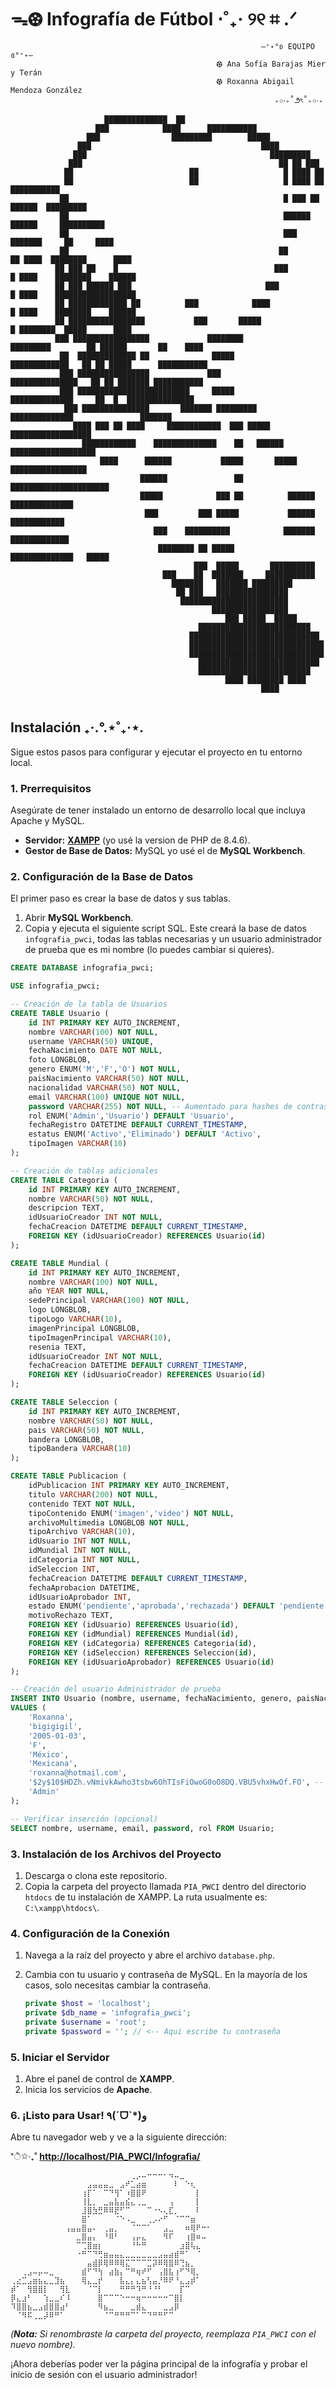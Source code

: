 # ᯓ⚽︎ Infografía de Fútbol ⋅˚₊‧ ୨୧ ⌗ .ᐟ
```
                                                        —⁺˖°ʚ EQUIPO ɞ°⁺˖—
                                              ⚽︎ Ana Sofía Barajas Mier y Terán
                                              ⚽︎ Roxanna Abigail Mendoza González          
                                                           ₊✩‧₊˚౨ৎ˚₊✩‧₊
                                                                                                                            
                     ██████████████  ██                                                                                     
                   ███            ████      ███████████                                                                     
                 ███                █████████        █████                                                                  
               ███                                      ████                                                                
              ███                                         █████████                                                         
             ███                                            ██ ██ ███                                                       
            ██                          ██                   █ ████ ██                                                      
            ██                          ██                   █ ████ ██                     ███████████                      
           ██                                                █ ███ ██                  ██████  █████████                    
           ██                                                ██████                 ██████     ██████████                   
           ██                                                ███                    ███████     ██     ████                 
           ██                                               ██                   ██ ████  ████████      ████                
          ██ ███ ██    █                                   ███                   █ ████    ████████    ██████               
          ██ ███ ██████ ███                              ███                     █ ████    ██████████████████               
          ██ █████████████ ██          ███            ████                       █ ████    ████████    ██████               
          ██ █████████████████           ███       █████                         █ ████████  █████      ████                
          ███ █████████████████             ████████            █████████        ██ ██████       ██    ████                 
           ██  █████████████ ██              █████             █████████████   ██ ██ █████      ███████████                 
           ███ ████████████████             ███               ███████████████   ██ ██ ███████ ███████████                   
           ███ █████████████████████████     █████            ██████████████     ██  █  ███████████████                     
            ███ ███████████████       ███████ █████████        ██████████████               ███████                         
              ████ ███ ██ ████     ████████████  ███ █████     ██████████████████                                           
                ████████████    ██████████████    ██   ██████  ███████████████████                                          
                    ████      ██████           █████       █████  █████████████████                                         
                             ██████               ██          ██████████████████████                                        
                             █████            ███ ██          ██████ ██████████████                                         
                              ███         ███ █████           ██████   ████████████                                         
                                ███    ██████████            ███████  █████████████                                         
                                 ████████ ██ █████          ██████████████   █████                                          
                                         ███  █████       ██████████                                                        
                                  ███    ██  ███████     ███████████                                                        
                                    ███████   ███████ █████████                                                             
                                     ██ ███   ████████████████                                                              
                                      ████████████████████████                                                              
                                             █████████████████                                                              
                                                ███ █████  █████                                                            
                                          █████████████████████████                                                         
                                        █████████████████████████████                                                       
                                        ██████████████████████████████                                                      
                                        ██████████████████████████████                                                      
                                          ███████████████████████████                                                       
                                          █████████████████████████                                                         
                                                ████ ████████ ████                                                          
                                                        ████                                                                
                                                                                                                            
```                                                                                                                                     

## Instalación ₊‧.°.⋆˚₊‧⋆.

Sigue estos pasos para configurar y ejecutar el proyecto en tu entorno local.

### 1\. Prerrequisitos

Asegúrate de tener instalado un entorno de desarrollo local que incluya Apache y MySQL.

  * **Servidor:** [**XAMPP**](https://www.apachefriends.org/index.html) (yo usé la version de PHP de 8.4.6).
  * **Gestor de Base de Datos:** MySQL yo usé el de **MySQL Workbench**.

### 2\. Configuración de la Base de Datos

El primer paso es crear la base de datos y sus tablas.

1.  Abrir **MySQL Workbench**.
2.  Copia y ejecuta el siguiente script SQL. Este creará la base de datos `infografia_pwci`, todas las tablas necesarias y un usuario administrador de prueba que es mi nombre (lo puedes cambiar si quieres).

<!-- end list -->

```sql
CREATE DATABASE infografia_pwci;

USE infografia_pwci;

-- Creación de la tabla de Usuarios
CREATE TABLE Usuario (
    id INT PRIMARY KEY AUTO_INCREMENT,
    nombre VARCHAR(100) NOT NULL,
    username VARCHAR(50) UNIQUE,
    fechaNacimiento DATE NOT NULL,
    foto LONGBLOB,
    genero ENUM('M','F','O') NOT NULL,
    paisNacimiento VARCHAR(50) NOT NULL,
    nacionalidad VARCHAR(50) NOT NULL,
    email VARCHAR(100) UNIQUE NOT NULL,
    password VARCHAR(255) NOT NULL, -- Aumentado para hashes de contraseña seguros
    rol ENUM('Admin','Usuario') DEFAULT 'Usuario',
    fechaRegistro DATETIME DEFAULT CURRENT_TIMESTAMP,
    estatus ENUM('Activo','Eliminado') DEFAULT 'Activo',
    tipoImagen VARCHAR(10)
);

-- Creación de tablas adicionales
CREATE TABLE Categoria (
    id INT PRIMARY KEY AUTO_INCREMENT,
    nombre VARCHAR(50) NOT NULL,
    descripcion TEXT,
    idUsuarioCreador INT NOT NULL,
    fechaCreacion DATETIME DEFAULT CURRENT_TIMESTAMP,
    FOREIGN KEY (idUsuarioCreador) REFERENCES Usuario(id)
);

CREATE TABLE Mundial (
    id INT PRIMARY KEY AUTO_INCREMENT,
    nombre VARCHAR(100) NOT NULL,
    año YEAR NOT NULL,
    sedePrincipal VARCHAR(100) NOT NULL,
    logo LONGBLOB,
    tipoLogo VARCHAR(10),
    imagenPrincipal LONGBLOB,
    tipoImagenPrincipal VARCHAR(10),
    resenia TEXT,
    idUsuarioCreador INT NOT NULL,
    fechaCreacion DATETIME DEFAULT CURRENT_TIMESTAMP,
    FOREIGN KEY (idUsuarioCreador) REFERENCES Usuario(id)
);

CREATE TABLE Seleccion (
    id INT PRIMARY KEY AUTO_INCREMENT,
    nombre VARCHAR(50) NOT NULL,
    pais VARCHAR(50) NOT NULL,
    bandera LONGBLOB,
    tipoBandera VARCHAR(10)
);

CREATE TABLE Publicacion (
    idPublicacion INT PRIMARY KEY AUTO_INCREMENT,
    titulo VARCHAR(200) NOT NULL,
    contenido TEXT NOT NULL,
    tipoContenido ENUM('imagen','video') NOT NULL,
    archivoMultimedia LONGBLOB NOT NULL,
    tipoArchivo VARCHAR(10),
    idUsuario INT NOT NULL,
    idMundial INT NOT NULL,
    idCategoria INT NOT NULL,
    idSeleccion INT,
    fechaCreacion DATETIME DEFAULT CURRENT_TIMESTAMP,
    fechaAprobacion DATETIME,
    idUsuarioAprobador INT,
    estado ENUM('pendiente','aprobada','rechazada') DEFAULT 'pendiente',
    motivoRechazo TEXT,
    FOREIGN KEY (idUsuario) REFERENCES Usuario(id),
    FOREIGN KEY (idMundial) REFERENCES Mundial(id),
    FOREIGN KEY (idCategoria) REFERENCES Categoria(id),
    FOREIGN KEY (idSeleccion) REFERENCES Seleccion(id),
    FOREIGN KEY (idUsuarioAprobador) REFERENCES Usuario(id)
);

-- Creación del usuario Administrador de prueba
INSERT INTO Usuario (nombre, username, fechaNacimiento, genero, paisNacimiento, nacionalidad, email, password, rol) 
VALUES (
    'Roxanna',
    'bigigigil',
    '2005-01-03',
    'F',
    'México',
    'Mexicana',
    'roxanna@hotmail.com',
    '$2y$10$HDZh.vNmivkAwho3tsbw6OhTIsFiOwoG0oO8DQ.VBU5vhxHwOf.FO', -- La contraseña es: -- cOntraseña_123
    'Admin'
);

-- Verificar inserción (opcional)
SELECT nombre, username, email, password, rol FROM Usuario;
```

### 3\. Instalación de los Archivos del Proyecto

1.  Descarga o clona este repositorio.
2.  Copia la carpeta del proyecto llamada `PIA_PWCI` dentro del directorio `htdocs` de tu instalación de XAMPP. La ruta usualmente es: `C:\xampp\htdocs\`.

### 4\. Configuración de la Conexión

1.  Navega a la raíz del proyecto y abre el archivo `database.php`.

2.  Cambia con tu usuario y contraseña de MySQL. En la mayoría de los casos, solo necesitas cambiar la contraseña.

    ```php
    private $host = 'localhost';
    private $db_name = 'infografia_pwci';
    private $username = 'root';
    private $password = ''; // <-- Aqui escribe tu contraseña
    ```

### 5\. Iniciar el Servidor

1.  Abre el panel de control de **XAMPP**.
2.  Inicia los servicios de **Apache**.

### 6\. ¡Listo para Usar\! ٩(ˊᗜˋ*)و

Abre tu navegador web y ve a la siguiente dirección:

*ੈ✩‧₊˚ **[http://localhost/PIA\_PWCI/Infografia/](https://www.google.com/search?q=http://localhost/PIA_PWCI/Infografia/)**

```
⠀⠀⠀⠀⠀⠀⠀⠀⠀⠀⠀⠀⠀⠀⠀⠀⠀⠀⠀⠀⠀⠀⢀⡠⠤⠒⠒⠒⠂⠲⠤⣀⠀⠀⠀⠀⠀
⠀⠀⠀⠀⠀⠀⠀⠀⠀⠀⠀⠀⠀⠀⣠⣤⣤⣤⣀⠀⣠⠞⣁⣴⣶⠀⠀⠀⠀⠀⠇⠀⠑⢆⠀⠀⠀
⠀⠀⠀⠀⠀⠀⠀⠀⠀⠀⠀⠀⠀⢰⡏⠁⠀⠉⠙⢻⠁⠰⣿⣿⠟⠀⠀⠀⠀⠀⠀⠀⠀⠀⡇⠀⠀
⠀⠀⠀⠀⠀⠀⠀⠀⠀⠀⠀⠀⠀⢸⣇⡀⠀⣀⣤⣧⣤⣮⣄⢀⣀⠀⠀⠀⠀⢠⠀⠀⠀⠀⡇⠀⠀
⠀⠀⠀⠀⠀⠀⠀⠀⠀⠀⠀⠀⠀⣸⣿⣳⣛⠿⠿⣟⠋⠉⠀⠀⠀⠉⠐⠢⢄⣏⡀⠀⠀⠀⠇⠀⠀
⠀⠀⠀⠀⠀⠀⠀⠀⠀⠀⠀⠀⠀⣿⠁⠀⠀⠀⠀⠈⠑⠠⣀⠀⠀⢀⡠⠔⠋⠀⠈⠉⠉⣶⠀⠀⠀
⠀⠀⠀⠀⠀⠀⠀⠀⠀⠀⢠⣤⣤⣿⣤⠄⠀⢀⣤⡀⠀⠀⠈⠉⠉⠁⠀⠀⣠⣀⠀⠀⠶⢿⠟⠒⠂
⠀⠀⠀⠀⠀⠀⠀⠀⠀⠀⠀⠀⣀⣿⣤⡄⠀⠘⠿⠃⠀⠀⢠⡤⣄⠀⠀⠀⠻⠏⠀⠀⢰⣿⠶⠤⠀
⠀⠀⠀⠀⠀⠀⠀⠀⠀⠀⠀⠀⠉⢉⣿⣶⡆⠀⠀⠀⠀⠀⠘⠓⠛⠀⠀⠀⠀⠀⠀⣰⣿⢧⣄⠀⠀
⠀⠀⠀⠀⠀⠀⠀⠀⠀⠀⠀⠀⠐⠛⠉⠙⢛⣶⣤⣤⣄⣀⣀⣀⣀⣀⣀⣠⣤⣴⣾⠛⠁⠀⠈⠀⠀
⠀⠀⠀⠀⠀⠀⠀⠀⠀⠀⠀⠀⠀⠀⣤⣾⡿⢿⠿⠿⢿⣍⠉⠉⠉⣉⡽⠿⢿⣿⠿⢙⣦⡀⠀⠀⠀
⠀⠀⢀⣠⠤⡤⠤⣀⠀⠀⠀⠀⠀⣾⠋⠙⢳⠀⣴⣷⡄⠉⠛⢶⠞⠋⠀⢠⣿⣧⢰⠋⠙⢿⡀⠀⠀
⢀⣔⣉⣠⣶⣦⣄⣀⣹⣦⠀⠀⠀⢿⣄⣀⡞⠀⠀⠀⣧⣄⡄⣄⣦⢣⣤⡘⠿⠟⠘⣄⣠⡾⠁⠀⠀
⡾⠁⠀⢻⣿⣿⡇⠀⠀⢻⣇⠀⠀⠀⠈⠉⡇⠀⠀⠀⠛⠛⠛⠹⠛⠘⠘⠃⠀⠀⠀⡏⠉⠀⠀⠀⠀
⡿⣄⣰⠃⠀⠀⢱⣀⣀⠎⠸⠀⠀⠀⠀⠀⣿⠉⠉⠉⠑⠒⠒⢶⠒⠒⠒⠒⠒⠉⣿⡇⠀⠀⠀⠀⠀
⠹⣿⣿⣦⣀⣠⣾⣿⣿⣴⠃⠀⠀⠀⠀⠀⠻⣦⣀⠀⠀⠀⣀⣾⣄⠀⠀⠀⣀⣠⡿⠀⠀⠀⠀⠀⠀
⠀⠈⠻⠯⢀⣀⡼⠿⠛⠁⠀⠀⠀⠀⠀⠀⠀⠈⠉⠛⠛⠛⠉⠁⠉⠙⠛⠛⠋⠉⠀⠀⠀⠀⠀⠀⠀
```

*(**Nota:** Si renombraste la carpeta del proyecto, reemplaza `PIA_PWCI` con el nuevo nombre).*

¡Ahora deberías poder ver la página principal de la infografía y probar el inicio de sesión con el usuario administrador\!
